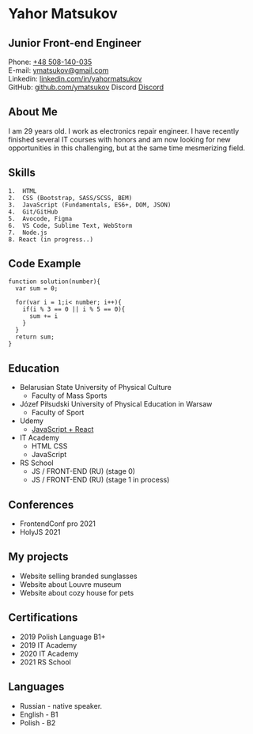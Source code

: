 # Yahor Matsukov

## Junior Front-end Engineer

Phone: [+48 508-140-035](tel:+48508140035)  
E-mail: [ymatsukov@gmail.com](mailto:ymatsukov@gmail.com)  
Linkedin: [linkedin.com/in/yahormatsukov](https://linkedin.com/in/yahormatsukov)  
GitHub: [github.com/ymatsukov](https://github.com/ymatsukov)
Discord [Discord](https://discord.com/ymatsukov)

## About Me
 
I am 29 years old. I work as electronics repair engineer. I have recently finished several IT courses with honors and am now looking for new opportunities in this challenging, but at the same time mesmerizing field.
 
## Skills

    1.	HTML
    2.	CSS (Bootstrap, SASS/SCSS, BEM)
    3.	JavaScript (Fundamentals, ES6+, DOM, JSON)
    4.	Git/GitHub
    5.	Avocode, Figma
    6.	VS Code, Sublime Text, WebStorm
    7.	Node.js
    8. React (in progress..)

## Code Example

``` 
function solution(number){
  var sum = 0;
  
  for(var i = 1;i< number; i++){
    if(i % 3 == 0 || i % 5 == 0){
      sum += i
    }
  }
  return sum;
}
```

## Education

* Belarusian State University of Physical Culture
    *    Faculty of Mass Sports
* Józef Piłsudski University of Physical Education in Warsaw
    *    Faculty of Sport
* Udemy
    *    [JavaScript + React](https://www.udemy.com/course/javascript_full/)
* IT Academy 
    *    HTML CSS
    *    JavaScript
* RS School
    *    JS / FRONT-END (RU) (stage 0)
    *    JS / FRONT-END (RU) (stage 1 in process)

## Conferences

* FrontendConf pro 2021
* HolyJS 2021

## My projects

* Website selling branded sunglasses
* Website about Louvre museum
* Website about cozy house for pets

## Certifications
 
*   2019 Polish Language B1+
*   2019 IT Academy
*   2020 IT Academy
*   2021 RS School

## Languages
 
*   Russian - native speaker.
*   English - B1
*   Polish - B2

